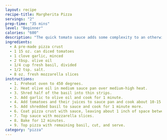 ```yaml
---
layout: recipe
recipe-title: Margherita Pizza
servings: "2"
prep-time: "35 mins"
level: "Beginner"
calories: "600"
description: "The quick tomato sauce adds some complexity to an otherwise simple, but delicious, recipe. I use _Stonefire Grill_ for the crust, but anything will do."
ingredients:
  - A pre-made pizza crust
  - 1 15 oz. can diced tomatoes
  - 1 clove garlic, minced
  - 2 tbsp. olive oil
  - 1/4 cup fresh basil, divided
  - 1/2 tsp. salt.
  - 8 oz. fresh mozzarella slices
instructions: 
  - 1. Preheat oven to 450 degrees.
  - 2. Heat olive oil in medium sauce pan over medium-high heat.
  - 3. Shred half of the basil into thin strips.
  - 3. Add garlic to olive oil and cook for 1 minute.
  - 4. Add tomatoes and their juices to sauce pan and cook about 10-15 minutes until the tomatoes begin to break down.
  - 5. Add shredded basil to sauce and cook for 1 minute more.
  - 6. Coat pizza crust with sauce, leaving about 1 inch of space between the edge of the sauce and the edge of the crust.
  - 7. Top sauce with mozzarella slices.
  - 8. Bake for 12 minutes.
  - 9. Top pizza with remaining basil, cut, and serve.
category: "pizza"
---
```


